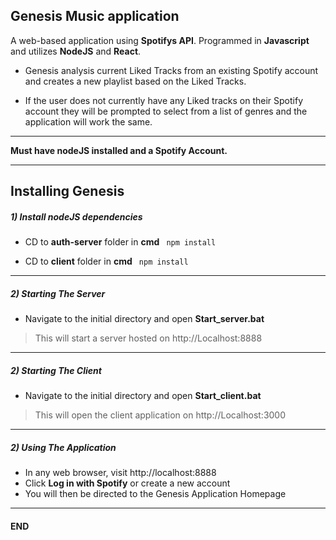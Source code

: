 ## Genesis Music application
A web-based application using **Spotifys API**. 
Programmed in **Javascript** and utilizes **NodeJS** and **React**. 

- Genesis analysis current Liked Tracks from an existing Spotify account and creates a new playlist based on the Liked Tracks.

- If the user does not currently have any Liked tracks on their Spotify account they will be prompted to select from a list of genres and the application will work the same.

------------
**Must have nodeJS installed and a Spotify Account.**

------------

## Installing Genesis
##### 1) Install nodeJS dependencies
- CD to **auth-server** folder in **cmd**
 ` npm install`

- CD to **client** folder in **cmd**
` npm install`

------------
##### 2) Starting The Server
- Navigate to the initial directory and open **Start_server.bat**
> This will start a server hosted on http://Localhost:8888

------------
##### 2) Starting The Client
- Navigate to the initial directory and open **Start_client.bat**
> This will open the client application on http://Localhost:3000

------------
##### 2) Using The Application
- In any web browser, visit http://localhost:8888
- Click **Log in with Spotify** or create a new account
- You will then be directed to the Genesis Application Homepage

------------

#### END


